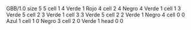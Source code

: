 <gs-board> GBB/1.0
size 5 5
cell 1 4 Verde 1 Rojo 4
cell 2 4 Negro 4 Verde 1 
cell 1 3 Verde 5 
cell 2 3 Verde 1
cell 3 3 Verde 5
cell 2 2 Verde 1 Negro 4
cell 0 0 Azul 1 
cell 1 0 Negro 3 
cell 2 0 Verde 1 
head 0 0
 </gs-board>